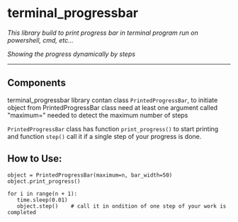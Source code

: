 # terminal_progressbar
*This library build to print progress bar in terminal program run on powershell, cmd, etc...*

*Showing the progress dynamically by steps*


___
## Components

 terminal_progressbar library contan class ```PrintedProgressBar```,
 to initiate object from PrintedProgressBar class need at least one argument called "maximum="
 needed to detect the maximum number of steps

 ```PrintedProgressBar``` class has function ```print_progress()``` to start printing
 and function ```step()``` call it if a single step of your progress is done.

## How to Use:
 ```
object = PrintedProgressBar(maximum=n, bar_width=50)
object.print_progress()

for i in range(n + 1):
    time.sleep(0.01) 
    object.step()    # call it in ondition of one step of your work is completed
    
 ```